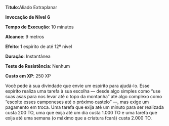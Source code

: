 **Titulo**:Aliado Extraplanar

**Invocação de Nível 6**

**Tempo de Execução**: 10 minutos

**Alcance**: 9 metros

**Efeito**: 1 espírito de até 12º nível

**Duração**: Instantânea

**Teste de Resistência**: Nenhum

**Custo em XP**: 250 XP

Você pede à sua divindade que envie um espírito para ajudá-lo. Esse espírito realiza uma tarefa à sua escolha — desde algo simples como “use suas asas para nos levar até o topo da montanha” até algo complexo como “escolte esses camponeses até o próximo castelo” —, mas exige um pagamento em troca. 
Uma tarefa que exija até um minuto para ser realizada custa 200 TO, uma que exija até um dia custa 1.000 TO e uma  tarefa que exija até uma semana (o máximo que a criatura fcará) custa 2.000 TO.

